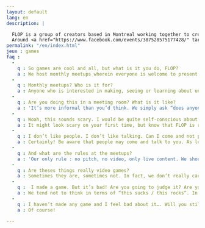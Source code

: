 ```yaml
---
layout: default
lang: en
description: |

  FLOP is a group of creators based in Montreal working together to create playful and alternative experiences that stray from traditional video games.<br/><br/>
  Around <a href="https://www.facebook.com/events/387528575177428/" target="_blank">monthly meetups</a>, we act as an incubator and open atelier, welcoming industry veterans and curious neophytes alike.
permalink: "/en/index.html"
jeux : games
faq :
  -
    q : So games are cool and all, but what is it you do, FLOP?
    a : We host monthly meetups wherein everyone is welcome to present prototypes or simply come and see what others have made. FLOP also hosts other activities related to alternative games, from workshops to exhibitions.
  -
    q : Monthly meetups? Who is it for?
    a : Anyone who is interested in making, seeing or learning about unconventional video games. No need to be a dev, nor even a gamer. No need to bring anything neither!
  -
    q : Are you doing this in a meeting room? What is it like?
    a : 'It’s more informal than you’d think. We simply ask “does anyone have a game to show?”, some people raise their hand and we’re ready to start. We first play the game on a projector (if it’s screen based), and when it’s over we have a group discussion about it. It can be feedback, or just a more open-ended discussion about the process, design, aesthetics, etc.'
  -
    q : Woah, this sounds scary. I would be quite self-conscious about doing this in front of strangers.
    a : It might look scary on your first time, but know that FLOP is recognized as a welcoming place where everything is allowed, anything from unfinished to weird, cliché, sophisticated or just broken. If you are a beginner, be assured that we will be especially interested in helping you get better.
  -
    q : I don’t like people. I don’t like talking. Can I come and not participate?
    a : Certainly! Be aware that people may come and talk to you. As long as you are friendly and civil, we should get along.
  -
    q : And what are the rules at the meetups?
    a : 'Our only rule : no pitch, no video, only live content. We should also specify that we have zero tolerance for racism, sexism, homophobia, transphobia, ableism and hate speech of any nature.'
  -
    q : Are theses things really video games?
    a : Sometimes they are, sometimes not. In fact, we don’t really care. More constructive questions would be “Why can I say that this is a video game? What do I consider a video game to be?”
  -
    q :  I made a game. But it’s bad! Are you going to judge it? Are you going to judge me?
    a : We tend not to think in terms of “this sucks / this rocks”. In fact, we are certain your game is not bad and that there is at least something interesting about it.
  -
    q : I haven’t made any game and I feel bad about it…. Will you still accept me?
    a : Of course!

---
```

